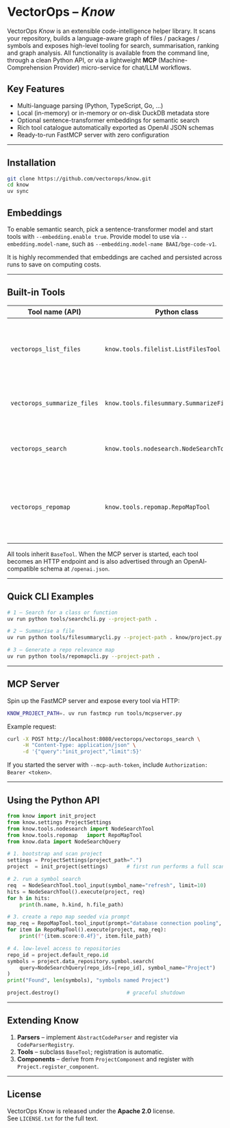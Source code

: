 # VectorOps – *Know*

VectorOps *Know* is an extensible code-intelligence helper library. It scans your repository, builds a language-aware graph of files / packages / symbols and exposes high-level tooling for search, summarisation, ranking and graph analysis.
All functionality is available from the command line, through a clean Python API, or via a lightweight **MCP** (Machine-Comprehension Provider) micro-service for chat/LLM workflows.

## Key Features

 * Multi-language parsing (Python, TypeScript, Go, …)
 * Local (in-memory) or in-memory or on-disk DuckDB metadata store
 *  Optional sentence-transformer embeddings for semantic search
 * Rich tool catalogue automatically exported as OpenAI JSON schemas
 *  Ready-to-run FastMCP server with zero configuration

---

## Installation
```bash
git clone https://github.com/vectorops/know.git
cd know
uv sync
```

## **Embeddings**  
To enable semantic search, pick a sentence-transformer model and start tools with `--embedding.enable true`. Provide model to use via `--embedding.model-name`, such as `--embedding.model-name BAAI/bge-code-v1`.

It is highly recommended that embeddings are cached and persisted across runs to save on computing costs.

---

## Built-in Tools

| Tool name (API)          | Python class                                    | CLI helper                 | Purpose |
|--------------------------|-------------------------------------------------|----------------------------|---------|
| `vectorops_list_files`   | `know.tools.filelist.ListFilesTool`             | – *(used via API/MCP)*     | Return files whose paths match glob patterns |
| `vectorops_summarize_files` | `know.tools.filesummary.SummarizeFilesTool` | `tools/filesummarycli.py`  | Create import & symbol summaries for files |
| `vectorops_search`       | `know.tools.nodesearch.NodeSearchTool`          | `tools/searchcli.py`       | Hybrid (text + vector) symbol search |
| `vectorops_repomap`      | `know.tools.repomap.RepoMapTool`                | `tools/repomapcli.py`      | Rank files with Random-Walk-with-Restart on the code graph |

All tools inherit `BaseTool`.  When the MCP server is started, each tool becomes an HTTP endpoint and is also advertised through an OpenAI‐compatible schema at `/openai.json`.

---

## Quick CLI Examples

```bash
# 1 – Search for a class or function
uv run python tools/searchcli.py --project-path .

# 2 – Summarise a file
uv run python tools/filesummarycli.py --project-path . know/project.py -m summary_full

# 3 – Generate a repo relevance map
uv run python tools/repomapcli.py --project-path .
```

---

## MCP Server

Spin up the FastMCP server and expose every tool via HTTP:

```bash
KNOW_PROJECT_PATH=. uv run fastmcp run tools/mcpserver.py
```

Example request:
```bash
curl -X POST http://localhost:8080/vectorops/vectorops_search \
     -H "Content-Type: application/json" \
     -d '{"query":"init_project","limit":5}'
```
If you started the server with `--mcp-auth-token`, include `Authorization: Bearer <token>`.

---

## Using the Python API

```python
from know import init_project
from know.settings ProjectSettings
from know.tools.nodesearch import NodeSearchTool
from know.tools.repomap   import RepoMapTool
from know.data import NodeSearchQuery

# 1. bootstrap and scan project
settings = ProjectSettings(project_path=".")
project  = init_project(settings)      # first run performs a full scan

# 2. run a symbol search
req  = NodeSearchTool.tool_input(symbol_name="refresh", limit=10)
hits = NodeSearchTool().execute(project, req)
for h in hits:
    print(h.name, h.kind, h.file_path)

# 3. create a repo map seeded via prompt
map_req = RepoMapTool.tool_input(prompt="database connection pooling", limit=15)
for item in RepoMapTool().execute(project, map_req):
    print(f"{item.score:0.4f}", item.file_path)

# 4. low-level access to repositories
repo_id = project.default_repo.id
symbols = project.data_repository.symbol.search(
    query=NodeSearchQuery(repo_ids=[repo_id], symbol_name="Project")
)
print("Found", len(symbols), "symbols named Project")

project.destroy()                      # graceful shutdown
```

---

## Extending Know

1. **Parsers** – implement `AbstractCodeParser` and register via `CodeParserRegistry`.  
2. **Tools**   – subclass `BaseTool`; registration is automatic.  
3. **Components** – derive from `ProjectComponent` and register with `Project.register_component`.

---

## License

VectorOps Know is released under the **Apache 2.0** license.  
See `LICENSE.txt` for the full text.
